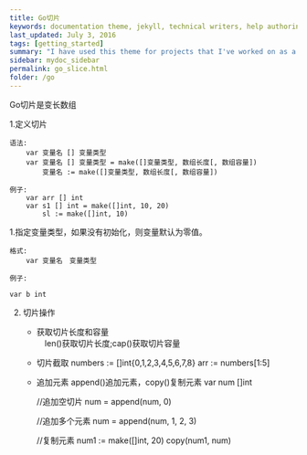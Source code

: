 ```yaml
---
title: Go切片
keywords: documentation theme, jekyll, technical writers, help authoring tools, hat replacements
last_updated: July 3, 2016
tags: [getting_started]
summary: "I have used this theme for projects that I've worked on as a professional technical writer."
sidebar: mydoc_sidebar
permalink: go_slice.html
folder: /go
---
```


Go切片是变长数组

1.定义切片
      
    语法:
        var 变量名 [] 变量类型
        var 变量名 [] 变量类型 = make([]变量类型, 数组长度[, 数组容量])
            变量名 := make([]变量类型, 数组长度[, 数组容量])

    例子:
        var arr [] int
        var s1 [] int = make([]int, 10, 20)
            sl := make([]int, 10)

1.指定变量类型，如果没有初始化，则变量默认为零值。
  
    格式: 
        var 变量名　变量类型

    例子:

    var b int

2. 切片操作
      
   * 获取切片长度和容量  
    　len()获取切片长度;cap()获取切片容量

   * 切片截取
     numbers := []int{0,1,2,3,4,5,6,7,8}
     arr := numbers[1:5]

   * 追加元素
     append()追加元素，copy()复制元素
     var num []int

     //追加空切片
     num = append(num, 0)

     //追加多个元素
     num = append(num, 1, 2, 3)

     //复制元素
     num1 := make([]int, 20)
     copy(num1, num)





